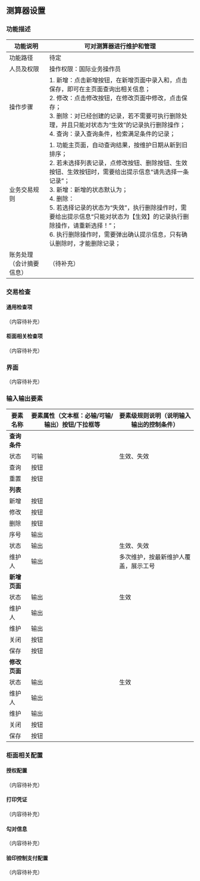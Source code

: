 ## 测算器设置

### 功能描述

| 功能说明 | 可对测算器进行维护和管理 |
|----------|-----------------------------------------------|
| 功能路径 | 待定 |
| 人员及权限 | 操作权限：国际业务操作员 |
| 操作步骤 | 1. 新增：点击新增按钮，在新增页面中录入和，点击保存，即可在主页面查询出相关信息；<br>2. 修改：点击修改按钮，在修改页面中修改，点击保存；<br>3. 删除：对已经创建的记录，若不需要可执行删除处理，并且只能对状态为“生效”的记录执行删除操作；<br>4. 查询：录入查询条件，检索满足条件的记录； |
| 业务交易规则 | 1. 功能主页面，自动查询结果，按维护日期从新到旧排序；<br>2. 若未选择列表记录，点修改按钮、删除按钮、生效按钮、生效按钮时，需要给出提示信息“请先选择一条记录”；<br>3. 新增：新增的状态默认为；<br>4. 删除：<br>5. 若选择记录的状态为“失效”，执行删除操作时，需要给出提示信息“只能对状态为【生效】的记录执行删除操作，请重新选择！”；<br>6. 执行删除操作时，需要弹出确认提示信息，只有确认删除时，才能删除记录； |
| 账务处理（会计摘要信息） | （待补充） |

### 交易检查

#### 通用检查项

（内容待补充）

#### 柜面相关检查项

（内容待补充）

### 界面

（内容待补充）

### 输入输出要素

| 要素名称 | 要素属性（文本框：必输/可输/输出）按钮/下拉框等 | 要素级规则说明（说明输入输出的控制条件） |
|----------|-----------------------------------------------|------------------------------------------|
| **查询条件** | | |
| 状态 | 可输 | 生效、失效 |
| 查询 | 按钮 | |
| 重置 | 按钮 | |
| **列表** | | |
| 新增 | 按钮 | |
| 修改 | 按钮 | |
| 删除 | 按钮 | |
| 序号 | 输出 | |
| 状态 | 输出 | 生效、失效 |
| 维护人 | 输出 | 多次维护，按最新维护人覆盖，展示工号 |
| **新增页面** | | |
| 状态 | 输出 | 生效 |
| 维护人 | 输出 | |
| 维护 | 输出 | |
| 关闭 | 按钮 | |
| 保存 | 按钮 | |
| **修改页面** | | |
| 状态 | 输出 | 生效 |
| 维护人 | 输出 | |
| 维护 | 输出 | |
| 关闭 | 按钮 | |
| 保存 | 按钮 | |

### 柜面相关配置

#### 授权配置

（内容待补充）

#### 打印凭证

（内容待补充）

#### 勾对信息

（内容待补充）

#### 验印控制支付配置

（内容待补充）